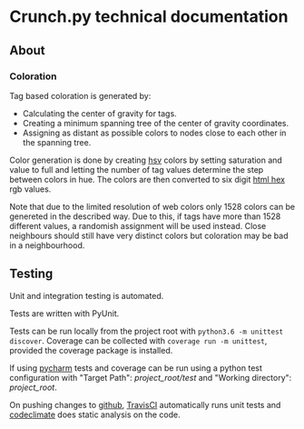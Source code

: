 # Crunch.py technical documentation

## About

### Coloration

Tag based coloration is generated by:

* Calculating the center of gravity for tags. 
* Creating a minimum spanning tree of the center of gravity coordinates.
* Assigning as distant as possible colors to nodes close to each other in the spanning tree.

Color generation is done by creating [hsv](https://en.wikipedia.org/wiki/HSL_and_HSV) colors by setting saturation and value to full and letting the number of tag values determine the step between colors in hue. The colors are then converted to six digit  [html hex](https://en.wikipedia.org/wiki/Web_colors#Hex_triplet) rgb values.

Note that due to the limited resolution of web colors only 1528 colors can be genereted in the described way. Due to this, if tags have more than 1528 different values, a randomish assignment will be used instead. Close neighbours should still have very distinct colors but coloration may be bad in a neighbourhood.

## Testing

Unit and integration testing is automated. 

Tests are written with PyUnit.

Tests can be run locally from the project root with `python3.6 -m unittest discover`. Coverage can be collected with `coverage run -m unittest`, provided the coverage package is installed.

If using [pycharm](www.jetbrains.com/PyCharm) tests and coverage can be run using a python test configuration with "Target Path": *project_root/test* and "Working directory": *project_root*.

On pushing changes to [github](https://github.com/SSGL-SEP/t-sne_cruncher), [TravisCI](https://travis-ci.org/SSGL-SEP/t-sne_cruncher) automatically runs unit tests and [codeclimate](https://codeclimate.com/github/SSGL-SEP/t-sne_cruncher) does static analysis on the code.
